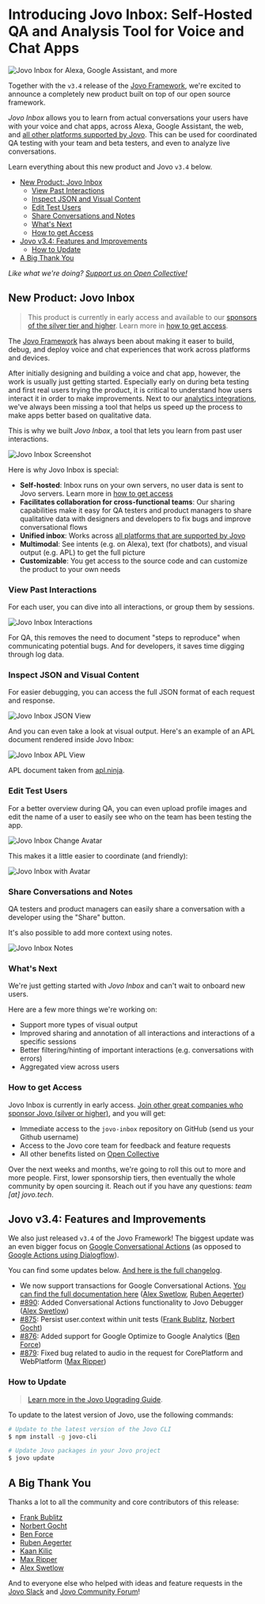 # Introducing Jovo Inbox: Self-Hosted QA and Analysis Tool for Voice and Chat Apps

![Jovo Inbox for Alexa, Google Assistant, and more](./img/jovo-inbox.jpg "Introducing Jovo Inbox: Self-Hosted QA and Analysis Tool for Voice and Chat Apps")

Together with the `v3.4` release of the [Jovo Framework](https://github.com/jovotech/jovo-framework), we're excited to announce a completely new product built on top of our open source framework.

*Jovo Inbox* allows you to learn from actual conversations your users have with your voice and chat apps, across Alexa, Google Assistant, the web, and [all other platforms supported by Jovo](https://www.jovo.tech/marketplace). This can be used for coordinated QA testing with your team and beta testers, and even to analyze live conversations.

Learn everything about this new product and Jovo `v3.4` below.

- [New Product: Jovo Inbox](#new-product-jovo-inbox)
  - [View Past Interactions](#view-past-interactions)
  - [Inspect JSON and Visual Content](#inspect-json-and-visual-content)
  - [Edit Test Users](#edit-test-users)
  - [Share Conversations and Notes](#share-conversations-and-notes)
  - [What's Next](#whats-next)
  - [How to get Access](#how-to-get-access)
- [Jovo v3.4: Features and Improvements](#jovo-v34-features-and-improvements)
  - [How to Update](#how-to-update)
- [A Big Thank You](#a-big-thank-you)

*Like what we're doing? [Support us on Open Collective!](https://opencollective.com/jovo-framework)* 


## New Product: Jovo Inbox

> This product is currently in early access and available to our [sponsors of the silver tier and higher](https://opencollective.com/jovo-framework). Learn more in [how to get access](#how-to-get-access).

The [Jovo Framework](https://github.com/jovotech/jovo-framework) has always been about making it easer to build, debug, and deploy voice and chat experiences that work across platforms and devices.

After initially designing and building a voice and chat app, however, the work is usually just getting started. Especially early on during beta testing and first real users trying the product, it is critical to understand how users interact it in order to make improvements. Next to our [analytics integrations](https://www.jovo.tech/marketplace/tag/monitoring), we've always been missing a tool that helps us speed up the process to make apps better based on qualitative data.

This is why we built *Jovo Inbox*, a tool that lets you learn from past user interactions.

![Jovo Inbox Screenshot](./img/jovo-inbox-full.jpg "A screenshot showing a conversation with Alexa in the Jovo Inbox")

Here is why Jovo Inbox is special:

* **Self-hosted**: Inbox runs on your own servers, no user data is sent to Jovo servers. Learn more in [how to get access](#how-to-get-access)
* **Facilitates collaboration for cross-functional teams**: Our sharing capabilities make it easy for QA testers and product managers to share qualitative data with designers and developers to fix bugs and improve conversational flows
* **Unified inbox**: Works across [all platforms that are supported by Jovo](https://www.jovo.tech/marketplace)
* **Multimodal**: See intents (e.g. on Alexa), text (for chatbots), and visual output (e.g. APL) to get the full picture
* **Customizable**: You get access to the source code and can customize the product to your own needs


### View Past Interactions

For each user, you can dive into all interactions, or group them by sessions.

![Jovo Inbox Interactions](./img/jovo-inbox-interactions.jpg "A screenshot showing a few sample interactions with Alexa in the Jovo Inbox")

For QA, this removes the need to document "steps to reproduce" when communicating potential bugs. And for developers, it saves time digging through log data.


### Inspect JSON and Visual Content

For easier debugging, you can access the full JSON format of each request and response.

![Jovo Inbox JSON View](./img/jovo-inbox-json.jpg "A screenshot showing a JSON code sample in the Jovo Inbox")

And you can even take a look at visual output. Here's an example of an APL document rendered inside Jovo Inbox:

![Jovo Inbox APL View](./img/jovo-inbox-apl.jpg "A screenshot showing a display of the Alexa Presentation Language (APL) in the Jovo Inbox")

APL document taken from [apl.ninja](https://apl.ninja/DanielMittendorf/EMjmC6bU).


### Edit Test Users

For a better overview during QA, you can even upload profile images and edit the name of a user to easily see who on the team has been testing the app.

![Jovo Inbox Change Avatar](./img/jovo-inbox-avatar.jpg "A screenshot showing how an avatar can be changed in the Jovo Inbox")

This makes it a little easier to coordinate (and friendly):

![Jovo Inbox with Avatar](./img/jovo-inbox-with-avatar.jpg "A screenshot showing the Jovo Inbox with a personalized avatar")



### Share Conversations and Notes

QA testers and product managers can easily share a conversation with a developer using the "Share" button.

It's also possible to add more context using notes.

![Jovo Inbox Notes](./img/jovo-inbox-notes.jpg "A screenshot showing the Jovo Inbox Notes feature")

### What's Next

We're just getting started with *Jovo Inbox* and can't wait to onboard new users.

Here are a few more things we're working on:
* Support more types of visual output
* Improved sharing and annotation of all interactions and interactions of a specific sessions
* Better filtering/hinting of important interactions (e.g. conversations with errors)
* Aggregated view across users


### How to get Access

Jovo Inbox is currently in early access. [Join other great companies who sponsor Jovo (silver or higher)](https://opencollective.com/jovo-framework), and you will get:

* Immediate access to the `jovo-inbox` repository on GitHub (send us your Github username)
* Access to the Jovo core team for feedback and feature requests
* All other benefits listed on [Open Collective](https://opencollective.com/jovo-framework)

Over the next weeks and months, we're going to roll this out to more and more people. First, lower sponsorship tiers, then eventually the whole community by open sourcing it. Reach out if you have any questions: *team [at] jovo.tech*.


## Jovo v3.4: Features and Improvements

We also just released `v3.4` of the Jovo Framework! The biggest update was an even bigger focus on [Google Conversational Actions](https://www.jovo.tech/marketplace/jovo-platform-googleassistantconv) (as opposed to [Google Actions using Dialogflow](https://www.jovo.tech/marketplace/jovo-platform-googleassistant)).

You can find some updates below. [And here is the full changelog](https://github.com/jovotech/jovo-framework/blob/master/CHANGELOG.md).

* We now support transactions for Google Conversational Actions. [You can find the full documentation here](https://www.jovo.tech/marketplace/jovo-platform-googleassistantconv) ([Alex Swetlow](https://github.com/aswetlow), [Ruben Aegerter](https://github.com/rubenaeg))
* [#890](https://github.com/jovotech/jovo-framework/pull/890): Added Conversational Actions functionality to Jovo Debugger ([Alex Swetlow](https://github.com/aswetlow))
* [#875](https://github.com/jovotech/jovo-framework/pull/875): Persist user.context within unit tests ([Frank Bublitz](https://github.com/fbublitz), [Norbert Gocht](https://github.com/ngocht))
* [#876](https://github.com/jovotech/jovo-framework/pull/876): Added support for Google Optimize to Google Analytics ([Ben Force](https://github.com/theBenForce))
* [#879](https://github.com/jovotech/jovo-framework/pull/879): Fixed bug related to audio in the request for CorePlatform and WebPlatform ([Max Ripper](https://github.com/m-ripper))


### How to Update

> [Learn more in the Jovo Upgrading Guide](https://www.jovo.tech/docs/installation/upgrading).

To update to the latest version of Jovo, use the following commands:

```sh
# Update to the latest version of the Jovo CLI
$ npm install -g jovo-cli

# Update Jovo packages in your Jovo project
$ jovo update
```


## A Big Thank You

Thanks a lot to all the community and core contributors of this release:

* [Frank Bublitz](https://github.com/fbublitz)
* [Norbert Gocht](https://github.com/ngocht)
* [Ben Force](https://github.com/theBenForce)
* [Ruben Aegerter](https://github.com/rubenaeg)
* [Kaan Kilic](https://github.com/KaanKC)
* [Max Ripper](https://github.com/m-ripper)
* [Alex Swetlow](https://github.com/aswetlow)


And to everyone else who helped with ideas and feature requests in the [Jovo Slack](https://www.jovo.tech/slack) and [Jovo Community Forum](https://community.jovo.tech/)!


<!--[metadata]: { "description": "Jovo Inbox allows you to learn from actual conversations your users have with your voice and chat app.", "author": "jan-koenig", "tags": "Releases", "og-image": "https://www.jovo.tech/img/news/2021-02-04-jovo-inbox-v3-4/jovo-inbox.jpg" }-->
